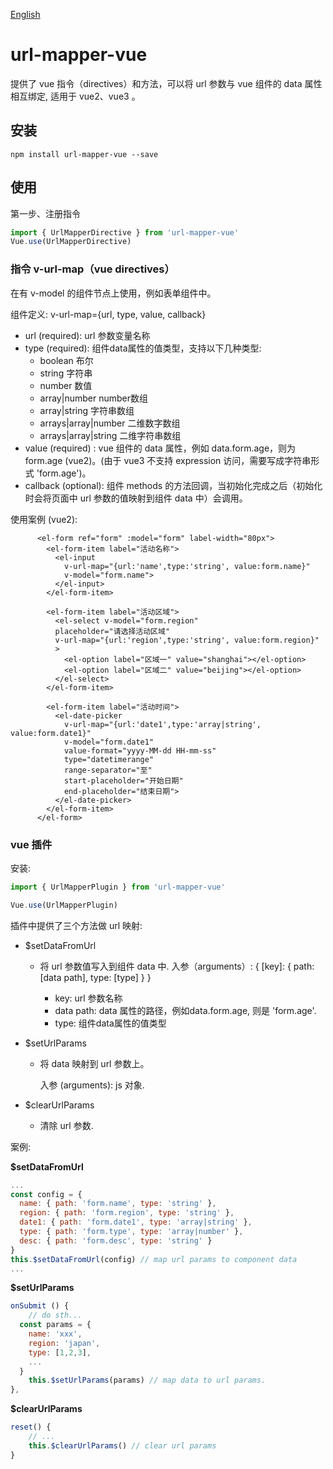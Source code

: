 [English](./README.en.md)

# url-mapper-vue
提供了 vue 指令（directives）和方法，可以将 url 参数与 vue 组件的 data 属性相互绑定, 适用于 vue2、vue3 。

## 安装

```shell
npm install url-mapper-vue --save
```

## 使用

第一步、注册指令

```javascript
import { UrlMapperDirective } from 'url-mapper-vue'
Vue.use(UrlMapperDirective)
```

### 指令 v-url-map（vue directives）
在有 v-model 的组件节点上使用，例如表单组件中。

组件定义:
v-url-map={url, type, value, callback}

- url (required):  url 参数变量名称
- type (required): 组件data属性的值类型，支持以下几种类型:
  -  boolean 布尔
  -  string 字符串
  -  number 数值
  -  array|number number数组
  -  array|string 字符串数组
  -  arrays|array|number 二维数字数组
  -  arrays|array|string 二维字符串数组
- value (required) : vue 组件的 data 属性，例如 data.form.age，则为 form.age (vue2)。(由于 vue3 不支持 expression 访问，需要写成字符串形式 'form.age')。
- callback (optional): 组件 methods 的方法回调，当初始化完成之后（初始化时会将页面中 url 参数的值映射到组件 data 中）会调用。

使用案例 (vue2):
```
      <el-form ref="form" :model="form" label-width="80px">
        <el-form-item label="活动名称">
          <el-input
            v-url-map="{url:'name',type:'string', value:form.name}"
            v-model="form.name">
          </el-input>
        </el-form-item>

        <el-form-item label="活动区域">
          <el-select v-model="form.region"
          placeholder="请选择活动区域"
          v-url-map="{url:'region',type:'string', value:form.region}"
          >
            <el-option label="区域一" value="shanghai"></el-option>
            <el-option label="区域二" value="beijing"></el-option>
          </el-select>
        </el-form-item>

        <el-form-item label="活动时间">
          <el-date-picker
            v-url-map="{url:'date1',type:'array|string', value:form.date1}"
            v-model="form.date1"
            value-format="yyyy-MM-dd HH-mm-ss"
            type="datetimerange"
            range-separator="至"
            start-placeholder="开始日期"
            end-placeholder="结束日期">
          </el-date-picker>
        </el-form-item>
      </el-form>
```


### vue 插件

安装:

```javascript
import { UrlMapperPlugin } from 'url-mapper-vue'

Vue.use(UrlMapperPlugin)
```

插件中提供了三个方法做 url 映射:

- $setDataFromUrl

  - 将 url 参数值写入到组件 data 中.
    入参（arguments）: { [key]: { path: [data path], type: [type] } }

    - key: url 参数名称
    - data path: data 属性的路径，例如data.form.age, 则是 'form.age'.
    - type: 组件data属性的值类型

- $setUrlParams

  - 将 data 映射到 url 参数上。

    入参 (arguments): js 对象.

- $clearUrlParams

  - 清除 url 参数.



案例:

**$setDataFromUrl**

```javascript
...
const config = {
  name: { path: 'form.name', type: 'string' },
  region: { path: 'form.region', type: 'string' },
  date1: { path: 'form.date1', type: 'array|string' },
  type: { path: 'form.type', type: 'array|number' },
  desc: { path: 'form.desc', type: 'string' }
}
this.$setDataFromUrl(config) // map url params to component data 
...
```

**$setUrlParams**

```javascript
onSubmit () {
	// do sth...
  const params = {
    name: 'xxx',
    region: 'japan',
    type: [1,2,3],
    ...
  }
	this.$setUrlParams(params) // map data to url params.
},
```



**$clearUrlParams**

```javascript
reset() {
	// ...
	this.$clearUrlParams() // clear url params
}
```

